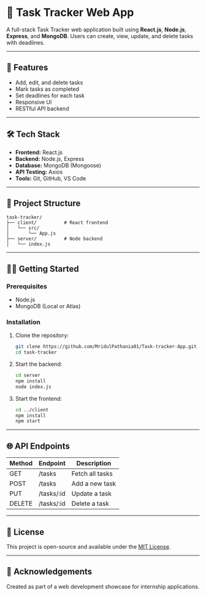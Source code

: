 # 📝 Task Tracker Web App

A full-stack Task Tracker web application built using **React.js**, **Node.js**, **Express**, and **MongoDB**. Users can create, view, update, and delete tasks with deadlines.

---

## 🚀 Features

- Add, edit, and delete tasks
- Mark tasks as completed
- Set deadlines for each task
- Responsive UI
- RESTful API backend

---

## 🛠️ Tech Stack

- **Frontend:** React.js
- **Backend:** Node.js, Express
- **Database:** MongoDB (Mongoose)
- **API Testing:** Axios
- **Tools:** Git, GitHub, VS Code

---

## 📁 Project Structure

```
task-tracker/
├── client/          # React frontend
│   └── src/
│       └── App.js
├── server/          # Node backend
│   └── index.js
```

---

## 🧑‍💻 Getting Started

### Prerequisites

- Node.js
- MongoDB (Local or Atlas)

### Installation

1. Clone the repository:
   ```bash
   git clone https://github.com/MridulPathania01/Task-tracker-App.git
   cd task-tracker
   ```

2. Start the backend:
   ```bash
   cd server
   npm install
   node index.js
   ```

3. Start the frontend:
   ```bash
   cd ../client
   npm install
   npm start
   ```

---

## 🌐 API Endpoints

| Method | Endpoint       | Description            |
|--------|----------------|------------------------|
| GET    | /tasks         | Fetch all tasks        |
| POST   | /tasks         | Add a new task         |
| PUT    | /tasks/:id     | Update a task          |
| DELETE | /tasks/:id     | Delete a task          |

---

## 📄 License

This project is open-source and available under the [MIT License](LICENSE).

---

## 🙌 Acknowledgements

Created as part of a web development showcase for internship applications.
